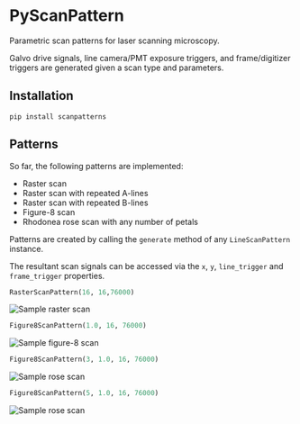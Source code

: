 # PyScanPattern
Parametric scan patterns for laser scanning microscopy.

Galvo drive signals, line camera/PMT exposure triggers, and frame/digitizer triggers are generated given a scan type and parameters.

## Installation
```
pip install scanpatterns
```

## Patterns

So far, the following patterns are implemented:
* Raster scan
* Raster scan with repeated A-lines
* Raster scan with repeated B-lines
* Figure-8 scan
* Rhodonea rose scan with any number of petals

Patterns are created by calling the `generate` method of any `LineScanPattern` instance.

The resultant scan signals can be accessed via the `x`, `y`, `line_trigger` and `frame_trigger` properties.

```python
RasterScanPattern(16, 16,76000)
```
![Sample raster scan](https://raw.githubusercontent.com/sstucker/PyScanPattern/master/img/raster.png)

```python
Figure8ScanPattern(1.0, 16, 76000)
```
![Sample figure-8 scan](https://github.com/sstucker/PyScanPattern/blob/master/img/fig8.png)

```python
Figure8ScanPattern(3, 1.0, 16, 76000)
```
![Sample rose scan](https://raw.githubusercontent.com/sstucker/PyScanPattern/master/img/rose3.png)

```python
Figure8ScanPattern(5, 1.0, 16, 76000)
```
![Sample rose scan](https://raw.githubusercontent.com/sstucker/PyScanPattern/master/img/rose5.png)
